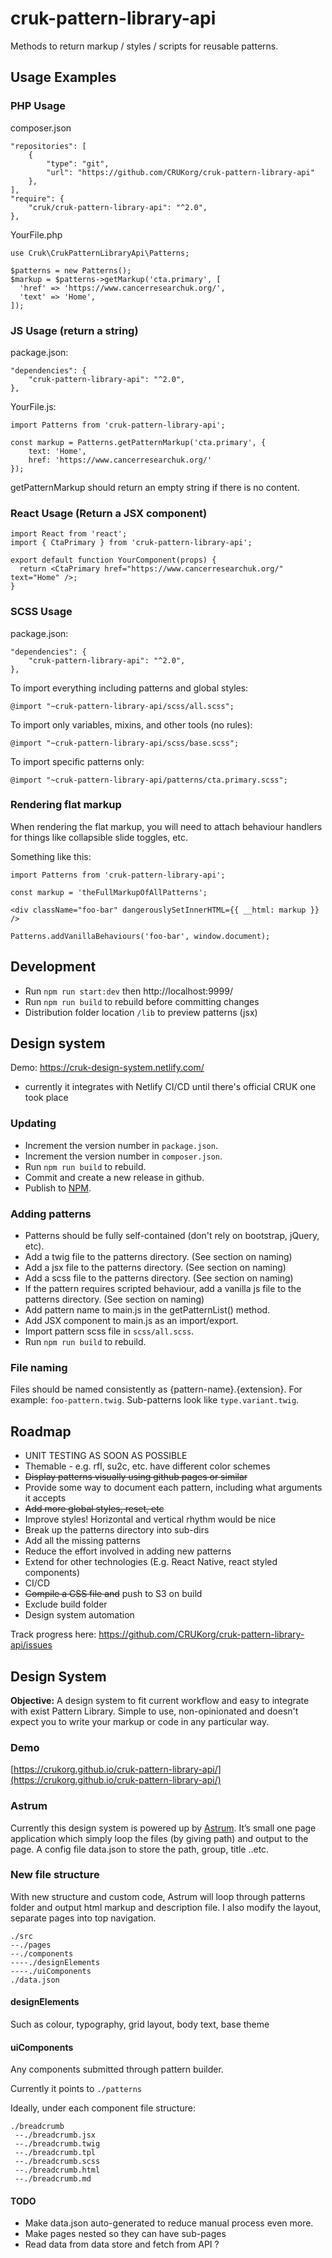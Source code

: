 # cruk-pattern-library-api
Methods to return markup / styles / scripts for reusable patterns.

## Usage Examples

### PHP Usage

composer.json

```
"repositories": [
    {
        "type": "git",
        "url": "https://github.com/CRUKorg/cruk-pattern-library-api"
    },
],
"require": {
    "cruk/cruk-pattern-library-api": "^2.0",
},
```

YourFile.php
```
use Cruk\CrukPatternLibraryApi\Patterns;

$patterns = new Patterns();
$markup = $patterns->getMarkup('cta.primary', [
  'href' => 'https://www.cancerresearchuk.org/',
  'text' => 'Home',
]);
```

### JS Usage (return a string)

package.json:

```
"dependencies": {
    "cruk-pattern-library-api": "^2.0",
},
```

YourFile.js:

```
import Patterns from 'cruk-pattern-library-api';

const markup = Patterns.getPatternMarkup('cta.primary', {
    text: 'Home',
    href: 'https://www.cancerresearchuk.org/'
});
```

getPatternMarkup should return an empty string if there is no content.

### React Usage (Return a JSX component)

```
import React from 'react';
import { CtaPrimary } from 'cruk-pattern-library-api';

export default function YourComponent(props) {
  return <CtaPrimary href="https://www.cancerresearchuk.org/" text="Home" />;
}
```

### SCSS Usage

package.json:

```
"dependencies": {
    "cruk-pattern-library-api": "^2.0",
},
```

To import everything including patterns and global styles:

```
@import "~cruk-pattern-library-api/scss/all.scss";
```

To import only variables, mixins, and other tools (no rules):

```
@import "~cruk-pattern-library-api/scss/base.scss";
```

To import specific patterns only:

```
@import "~cruk-pattern-library-api/patterns/cta.primary.scss";
```

### Rendering flat markup

When rendering the flat markup, you will need to attach behaviour
handlers for things like collapsible slide toggles, etc.

Something like this:

```
import Patterns from 'cruk-pattern-library-api';

const markup = 'theFullMarkupOfAllPatterns';

<div className="foo-bar" dangerouslySetInnerHTML={{ __html: markup }} />

Patterns.addVanillaBehaviours('foo-bar', window.document);
```

## Development

* Run `npm run start:dev` then http://localhost:9999/
* Run `npm run build` to rebuild before committing changes
* Distribution folder location `/lib` to preview patterns (jsx)

## Design system
Demo: https://cruk-design-system.netlify.com/
* currently it integrates with Netlify CI/CD until there's official CRUK one took place

### Updating

* Increment the version number in `package.json`.
* Increment the version number in `composer.json`.
* Run `npm run build` to rebuild.
* Commit and create a new release in github.
* Publish to [NPM](https://www.npmjs.com/package/cruk-pattern-library-api).

### Adding patterns

* Patterns should be fully self-contained (don't rely on bootstrap, jQuery, etc).
* Add a twig file to the patterns directory. (See section on naming)
* Add a jsx file to the patterns directory. (See section on naming)
* Add a scss file to the patterns directory. (See section on naming)
* If the pattern requires scripted behaviour, add a vanilla js file to the patterns directory. (See section on naming)
* Add pattern name to main.js in the getPatternList() method.
* Add JSX component to main.js as an import/export.
* Import pattern scss file in `scss/all.scss`.
* Run `npm run build` to rebuild.

### File naming

Files should be named consistently as {pattern-name}.{extension}.
For example: `foo-pattern.twig`. Sub-patterns look like `type.variant.twig`.

## Roadmap

* UNIT TESTING AS SOON AS POSSIBLE
* Themable - e.g. rfl, su2c, etc. have different color schemes
* ~~Display patterns visually using github pages or similar~~
* Provide some way to document each pattern, including what arguments it accepts
* ~~Add more global styles, reset, etc~~
* Improve styles! Horizontal and vertical rhythm would be nice
* Break up the patterns directory into sub-dirs
* Add all the missing patterns
* Reduce the effort involved in adding new patterns
* Extend for other technologies (E.g. React Native, react styled components)
* CI/CD
* ~~Compile a CSS file and~~ push to S3 on build
* Exclude build folder
* Design system automation

Track progress here: https://github.com/CRUKorg/cruk-pattern-library-api/issues

## Design System
**Objective:** A design system to fit current workflow and easy to integrate with exist Pattern Library. Simple to use, non-opinionated and doesn't expect you to write your markup or code in any particular way.

### Demo
[https://crukorg.github.io/cruk-pattern-library-api/](https://crukorg.github.io/cruk-pattern-library-api/)

### Astrum
Currently this design system is powered up by [Astrum](http://astrum.nodividestudio.com/).
It’s small one page application which simply loop the files (by giving path) and output to the page. A config file data.json to store the path, group, title ..etc.

### New file structure

With new structure and custom code, Astrum will loop through patterns folder and output html markup and description file.  I also modify the layout, separate pages into top navigation.

```
./src
--./pages
--./components
----./designElements
----./uiComponents
./data.json
```

#### designElements
Such as colour, typography, grid layout, body text, base theme

#### uiComponents
Any components submitted through pattern builder.

Currently it points to `./patterns`

Ideally, under each component file structure:

```
./breadcrumb
 --./breadcrumb.jsx
 --./breadcrumb.twig
 --./breadcrumb.tpl
 --./breadcrumb.scss
 --./breadcrumb.html
 --./breadcrumb.md
```

#### TODO
* Make data.json auto-generated to reduce manual process even more.
* Make pages nested so they can have sub-pages
* Read data from data store and fetch from API ?
